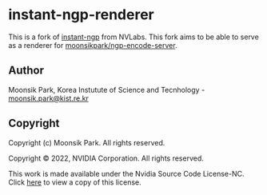 # instant-ngp-renderer

This is a fork of [instant-ngp](https://github.com/NVlabs/instant-ngp) from NVLabs. This fork aims to be able to serve as a renderer for [moonsikpark/ngp-encode-server](https://github.com/moonsikpark/ngp-encode-server).

## Author

Moonsik Park, Korea Instutute of Science and Tecnhology - moonsik.park@kist.re.kr

## Copyright

Copyright (c) Moonsik Park. All rights reserved.

Copyright © 2022, NVIDIA Corporation. All rights reserved.

This work is made available under the Nvidia Source Code License-NC. Click [here](LICENSE.txt) to view a copy of this license.
